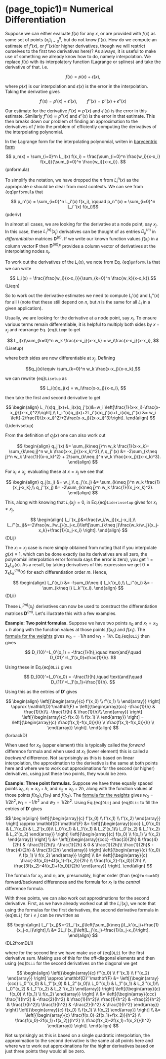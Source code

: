 (page_topic1)=
Numerical Differentiation
=======================

Suppose we can either evaluate $f(x)$ for any $x$, or are provided with $f(x)$ as some set of points $\{x_i\}_{i=0}^n$, but do not know $f'(x)$.  How do we compute an estimate of $f'(x)$, or $f''(x)$(or higher derivatives, though we will restrict ourselves to the first two derivatives here)?  As always, it is useful to make use of something we already know how to do, namely interpolation.  We replace $f(x)$ with its interpolatory function (Lagrange or splines) and take the derivative of that.  i.e.

$$ f(x) = p(x) + \epsilon(x), $$

where $p(x)$ is our interpolation and $\epsilon(x)$ is the error in the interpolation.  Taking the derivative gives

$$ f'(x) = p'(x) + \epsilon'(x),\qquad f''(x) = p''(x) + \epsilon''(x)$$

Our estimate for the derivative $f'(x) \approx p'(x)$ and $\epsilon'(x)$ is the error in this estimate.  Similarly $f''(x) \approx p''(x)$ and $\epsilon''(x)$ is the error in that estimate. This then breaks down our problem of finding an approximation to the derivatives of $f$ into the problem of efficiently computing the derivatives of the interpolating polynomial.

In the Lagrange form for the interpolating polynomial, writen in [barycentric form](../InterpFit/BarycentricInterp)  

$$ p_n(x) = \sum_{i=0}^n L_i(x) f(x_i) = \frac{\sum_{i=0}^n \frac{w_i}{x-x_i} f(x_i)}{\sum_{i=0}^n \frac{w_i}{x-x_i}}. $$ (pnformula)

To simplify the notation, we have dropped the $n$ from $L_i^n(x)$ as the appropriate $n$ should be clear from most contexts.  We can see from {eq}`pnformula` that 

$$ p_n'(x) =  \sum_{i=0}^n L_i'(x) f(x_i), \qquad p_n''(x) =  \sum_{i=0}^n L_i''(x) f(x_i)$$ (pderiv)

In almost all cases, we are looking for the derivative at a node point, say $x_j$. In this case, these $L_i^{(n)}(x_j)$ derivatives can be thought of as entries $D_{ji}^{(n)}$ in *differentiation* matrices $\mathbf{D}^{(n)}$.  If we write our known function values $f(x_i)$ in a column vector $\mathbf{F}$ then  $\mathbf{D}^{(m)} F$ provides a column vector of derivatives at the interpolating nodes $x_i$. 


To work out the derivatives of the $L_i(x)$, we note from Eq. {eq}`pnformula` that we can write

$$ L_i(x) =  \frac{\frac{w_i}{x-x_i}}{\sum_{k=0}^n \frac{w_k}{x-x_k}}.$$ (Lieqn)

So to work out the derivative estimates we need to compute $L_i'(x)$ and $L_i''(x)$ for all $i$ (note that these still depend on $n$, but $n$ is the same for all $L_i$ in a given application).

Usually, we are looking for the derivative at a node point, say $x_j$.  To ensure various terms remain differentiable, it is helpful to multiply both sides by $x-x_j$ and rearrange Eq. {eq}`Lieqn` to get

$$ L_i(x)\sum_{k=0}^n w_k \frac{x-x_j}{x-x_k} = w_i\frac{x-x_j}{x-x_i},  $$(Lisetup)

where both sides are now differentiable at $x_j$.  Defining

$$q_j(x)\equiv \sum_{k=0}^n w_k \frac{x-x_j}{x-x_k},$$

we can rewrite {eq}`Lisetup` as

$$ L_i(x)q_j(x) = w_i\frac{x-x_j}{x-x_i},  $$

then take the first and second derivative to get  

$$
\begin{align}
L_i'(x)q_j(x)+L_i(x)q_j'(x)&=w_i \left[\frac{1}{x-x_i}-\frac{x-x_j}{(x-x_i)^2}\right],\\
L_i''(x)q_j(x)+2L_i'(x)q_j'(x)+L_i(x)q_j''(x) &= w_i \left[-2\frac{1}{(x-x_i)^2}+2\frac{x-x_j}{(x-x_i)^3}\right].
\end{align}
$$ (Liderivsetup)

From the definition of $q_j(x)$ one can also work out  

$$
\begin{align}
q_j'(x) &=  \sum_{k\neq j}^n w_k \frac{1}{x-x_k}-\sum_{k\neq j}^n w_k \frac{x-x_j}{(x-x_k)^2},\\
q_j''(x) &= -2\sum_{k\neq j}^n w_k \frac{1}{(x-x_k)^2} + 2\sum_{k\neq j}^n w_k \frac{x-x_j}{(x-x_k)^3}.
\end{align}
$$

For $x_i \neq x_j$, evaluating these at $x=x_j$ we see that  

$$
\begin{align}
q_j(x_j) &= w_j,\\
q_j'(x_j) &= \sum_{k\neq j}^n w_k \frac{1}{x_j-x_k},\\
q_j''(x_j) &= -2\sum_{k\neq j}^n w_k \frac{1}{(x_j-x_k)^2}.
\end{align}
$$

This, along with knowing that $L_i(x_j)=0$, in Eq.{eq}`Liderivsetup` gives for $x_i \neq x_j$,  

$$
\begin{align}
L_i'(x_j)&=\frac{w_i/w_j}{x_j-x_i},\\
L_i''(x_j)&=-2\frac{w_i/w_j}{x_j-x_i}\left[\sum_{k\neq j}\frac{w_k/w_j}{x_j-x_k}+\frac{1}{x_j-x_i} \right].
\end{align}
$$ (DLij)

The $x_i=x_j$ case is more simply obtained from noting that if you interpolate $g(x)\equiv 1$, which can be done exactly (as its derivatives are all zero, the polynomial interpolation error formula says the error is zero), you get $1=\sum_k L_k(x)$.  As a result, by taking derivatives of this expression we get $0=\sum_k L_k^{(m)}(x)$ for each differentiation order $m$.  Hence,

$$
\begin{align}
L_i'(x_i) &= -\sum_{k\neq i} L_k'(x_i),\\
L_i''(x_i) &= -\sum_{k\neq i} L_k''(x_i).
\end{align}
$$ (DLii)

These $L_i^{(m)}(x_j)$ derivatives can now be used to construct the differentiation matrices $\mathbf{D}^{(m)}$.    Let's illustrate this with a few examples.

**Example: Two point formulas.**  Suppose we have two points $x_0$ and $x_1=x_0+h$ along with the function values at those points $f(x_0)$ and $f(x_1)$.   The [formula for the weights](../InterpFit/BarycentricInterp) gives  $w_0= -1/h$ and $w_1=1/h$.  Eq.{eq}`DLij` then gives

$$ D_{10}'=L_0'(x_1) = -\frac{1}{h},\quad \text{and}\quad D_{01}'=L_1'(x_0)=\frac{1}{h}.  $$

Using these in Eq.{eq}`DLii` gives

$$ D_{00}'=L_0'(x_0) = -\frac{1}{h},\quad \text{and}\quad D_{11}'=L_1'(x_1)=\frac{1}{h}. $$

Using this as the entries of $\mathbf{D}'$ gives

$$
\begin{align}
\left[{\begin{array}{c}
f'(x_0) \\
f'(x_1) \\
\end{array}} \right] \approx
\mathbf{D}'\mathbf{F} =
\left[{\begin{array}{cc}
  -\frac{1}{h} &  \frac{1}{h}\\
  -\frac{1}{h} &  \frac{1}{h}\\
\end{array}} \right]
\left[{\begin{array}{c}
f(x_0) \\
f(x_1) \\
\end{array}} \right] =
\left[{\begin{array}{c}
\frac{f(x_1)-f(x_0)}{h} \\
\frac{f(x_1)-f(x_0)}{h} \\
\end{array}} \right].
\end{align}
$$ (forbackD)

When used for $x_0$ (upper element) this is typically called the *forward* difference formula and when used at $x_1$ (lower element) this is called a *backward* difference.  Not surprisingly as this is based on linear interpolation, the approximation to the derivative is the same at both points here and where we to work out approximations for the second (or higher) derivatives, using just these two points, they would be zero.

**Example: Three point formulas.**  Suppose we have three equally spaced points $x_0,\,x_1=x_0+h,$ and $x_2=x_0+2h,$ along with the function values at those points $f(x_0),\,f(x_1)$ and $f(x_2)$.   The [formula for the weights](../InterpFit/BarycentricInterp) gives  $w_0= 1/2h^2,\,w_1=-1/h^2$ and $w_2=1/2h^2$.  Using  Eq.{eq}`DLij` and {eq}`DLii` to fill the entries of $\mathbf{D}'$ gives  

$$
\begin{align}
\left[{\begin{array}{c}
f'(x_0) \\
f'(x_1) \\
f'(x_2) 
\end{array}} \right] \approx
\mathbf{D}'\mathbf{F} &=
\left[{\begin{array}{ccc}
  L_0'(x_0) &  L_1'(x_0) & L_2'(x_0)\\
  L_0'(x_1) &  L_1'(x_1) & L_2'(x_1)\\
  L_0'(x_2) &  L_1'(x_2) & L_2'(x_2)
\end{array}} \right]
\left[{\begin{array}{c}
f(x_0) \\
f(x_1) \\
f(x_2)
\end{array}} \right] \\
&=
\left[{\begin{array}{ccc}
  -\frac{3}{2h} & \frac{4}{2h}  & -\frac{1}{2h}\\
  -\frac{1}{2h} & 0  & \frac{1}{2h}\\
  \frac{1}{2h}& -\frac{4}{2h}  & \frac{3}{2h}
\end{array}} \right]
\left[{\begin{array}{c}
f(x_0) \\
f(x_1) \\
f(x_2)
\end{array}} \right] \\
&=
\left[{\begin{array}{c}
\frac{-3f(x_0)+4f(x_1)-f(x_2)}{2h} \\
\frac{f(x_2)-f(x_0)}{2h} \\
\frac{3f(x_2)-4f(x_1)+f(x_0)}{2h}
\end{array}} \right].
\end{align}
$$  

The formula for $x_0$ and $x_1$ are, presumably, higher order (than {eq}`forbackD`) forward/backward differences and the formula for $x_1$ is the *central* difference formula.

With three points, we can also work out approximations for the second derivative.  First, as we have already worked out all the $L_i'(x_j)$, we note that using the formulas for the first derivatives, the second derivative formula in {eq}`DLij` for $i\neq j$ can be rewritten as

$$
\begin{align}
L_i''(x_j)&=-2L_i'(x_j)\left[\sum_{k\neq j}L_k'(x_j)+\frac{1}{x_j-x_i}\right],\\
&= 2L_i'(x_j)\left[L_j'(x_j)-\frac{1}{x_j-x_i}\right].
\end{align}
$$ (DL2fromDL1)

where for the second line we have make use of {eq}`DLii` for the first derivative sum.  Making use of this for the off-diagonal elements and then using {eq}`DLii` for the second derivatives on the diagonal we get

$$
\begin{align}
\left[{\begin{array}{c}
f''(x_0) \\
f''(x_1) \\
f''(x_2) 
\end{array}} \right] \approx
\mathbf{D}''\mathbf{F} &=
\left[{\begin{array}{ccc}
  L_0''(x_0) &  L_1''(x_0) & L_2''(x_0)\\
  L_0''(x_1) &  L_1''(x_1) & L_2''(x_1)\\
  L_0''(x_2) &  L_1''(x_2) & L_2''(x_2)
\end{array}} \right]
\left[{\begin{array}{c}
f(x_0) \\
f(x_1) \\
f(x_2)
\end{array}} \right] \\
&=
\left[{\begin{array}{ccc}
  \frac{1}{h^2} & -\frac{2}{h^2}  & \frac{1}{h^2}\\
  \frac{1}{h^2} & -\frac{2}{h^2}  & \frac{1}{h^2}\\
  \frac{1}{h^2} & -\frac{2}{h^2}  & \frac{1}{h^2}
\end{array}} \right]
\left[{\begin{array}{c}
f(x_0) \\
f(x_1) \\
f(x_2)
\end{array}} \right] \\
&=
\left[{\begin{array}{c}
\frac{f(x_0)-2f(x_1)+f(x_2)}{h^2} \\
\frac{f(x_0)-2f(x_1)+f(x_2)}{h^2} \\
\frac{f(x_0)-2f(x_1)+f(x_2)}{h^2}
\end{array}} \right].
\end{align}
$$  

Not surprisingly as this is based on a single quadratic interpolation, the approximation to the second derivative is the same at all points here and where we to work out approximations for the higher derivatives based on just three points they would all be zero.







